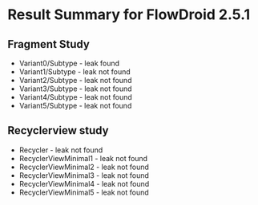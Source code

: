 # Result Summary for FlowDroid 2.5.1

## Fragment Study
- Variant0/Subtype - leak found
- Variant1/Subtype - leak not found
- Variant2/Subtype - leak not found 
- Variant3/Subtype - leak not found 
- Variant4/Subtype - leak not found 
- Variant5/Subtype - leak not found 

## Recyclerview study
- Recycler - leak not found
- RecyclerViewMinimal1 - leak not found
- RecyclerViewMinimal2 - leak not found
- RecyclerViewMinimal3 - leak not found
- RecyclerViewMinimal4 - leak not found
- RecyclerViewMinimal5 - leak not found

